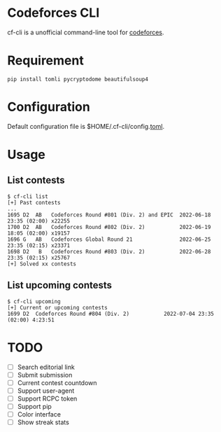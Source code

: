 # Codeforces CLI
cf-cli is a unofficial command-line tool for [codeforces](https://codeforces.com).

# Requirement
```
pip install tomli pycryptodome beautifulsoup4
```

# Configuration
Default configuration file is $HOME/.cf-cli/config.[toml](https://toml.io/).

# Usage
## List contests
```
$ cf-cli list
[+] Past contests
...
1695 D2  AB   Codeforces Round #801 (Div. 2) and EPIC  2022-06-18 23:35 (02:00) x22255
1700 D2  AB   Codeforces Round #802 (Div. 2)           2022-06-19 18:05 (02:00) x19157
1696 G   AB   Codeforces Global Round 21               2022-06-25 23:35 (02:15) x23371
1698 D2   B   Codeforces Round #803 (Div. 2)           2022-06-28 23:35 (02:15) x25767
[+] Solved xx contests
```

## List upcoming contests
```
$ cf-cli upcoming
[+] Current or upcoming contests
1699 D2  Codeforces Round #804 (Div. 2)           2022-07-04 23:35 (02:00) 4:23:51
```

# TODO
- [ ] Search editorial link
- [ ] Submit submission
- [ ] Current contest countdown
- [ ] Support user-agent
- [ ] Support RCPC token
- [ ] Support pip
- [ ] Color interface
- [ ] Show streak stats
